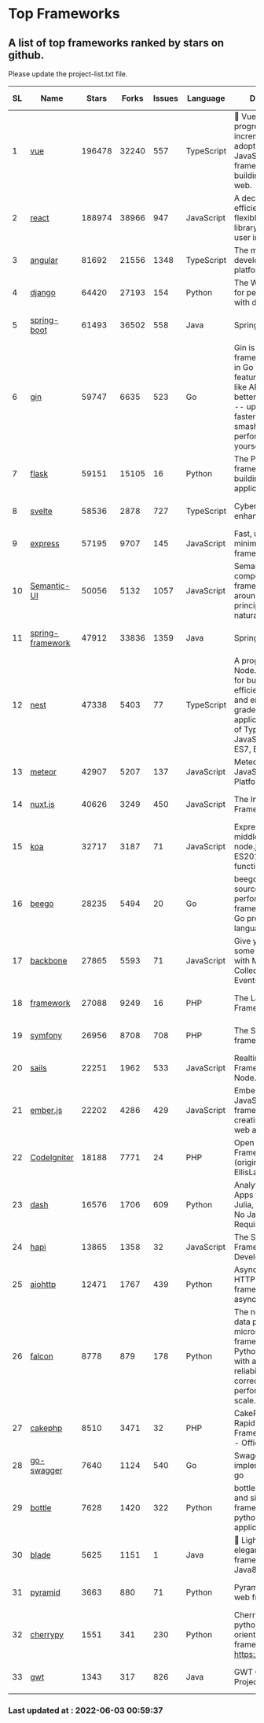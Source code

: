 # Top Frameworks
## A list of top frameworks ranked by stars on github.  
Please update the project-list.txt file.

| SL| Name  | Stars| Forks| Issues | Language | Description | Last Commit |
| --| ------| -----| ---- | ------ | -------- | ----------- | ----------- |
| 1 | [vue](https://github.com/vuejs/vue) | 196478 | 32240 | 557 | TypeScript | 🖖 Vue.js is a progressive, incrementally-adoptable JavaScript framework for building UI on the web. | 2022-06-01 14:26:15 |
| 2 | [react](https://github.com/facebook/react) | 188974 | 38966 | 947 | JavaScript | A declarative, efficient, and flexible JavaScript library for building user interfaces. | 2022-06-01 17:04:09 |
| 3 | [angular](https://github.com/angular/angular) | 81692 | 21556 | 1348 | TypeScript | The modern web developer’s platform | 2022-06-02 21:45:33 |
| 4 | [django](https://github.com/django/django) | 64420 | 27193 | 154 | Python | The Web framework for perfectionists with deadlines. | 2022-06-02 17:03:34 |
| 5 | [spring-boot](https://github.com/spring-projects/spring-boot) | 61493 | 36502 | 558 | Java | Spring Boot | 2022-06-02 14:19:58 |
| 6 | [gin](https://github.com/gin-gonic/gin) | 59747 | 6635 | 523 | Go | Gin is a HTTP web framework written in Go (Golang). It features a Martini-like API with much better performance -- up to 40 times faster. If you need smashing performance, get yourself some Gin. | 2022-06-02 03:52:28 |
| 7 | [flask](https://github.com/pallets/flask) | 59151 | 15105 | 16 | Python | The Python micro framework for building web applications. | 2022-06-01 18:27:08 |
| 8 | [svelte](https://github.com/sveltejs/svelte) | 58536 | 2878 | 727 | TypeScript | Cybernetically enhanced web apps | 2022-05-31 21:46:37 |
| 9 | [express](https://github.com/expressjs/express) | 57195 | 9707 | 145 | JavaScript | Fast, unopinionated, minimalist web framework for node. | 2022-05-20 15:57:37 |
| 10 | [Semantic-UI](https://github.com/Semantic-Org/Semantic-UI) | 50056 | 5132 | 1057 | JavaScript | Semantic is a UI component framework based around useful principles from natural language. | 2018-10-21 20:59:02 |
| 11 | [spring-framework](https://github.com/spring-projects/spring-framework) | 47912 | 33836 | 1359 | Java | Spring Framework | 2022-06-02 14:21:02 |
| 12 | [nest](https://github.com/nestjs/nest) | 47338 | 5403 | 77 | TypeScript | A progressive Node.js framework for building efficient, scalable, and enterprise-grade server-side applications on top of TypeScript & JavaScript (ES6, ES7, ES8) 🚀 | 2022-06-02 07:32:04 |
| 13 | [meteor](https://github.com/meteor/meteor) | 42907 | 5207 | 137 | JavaScript | Meteor, the JavaScript App Platform | 2022-06-02 18:36:27 |
| 14 | [nuxt.js](https://github.com/nuxt/nuxt.js) | 40626 | 3249 | 450 | JavaScript | The Intuitive Vue(2) Framework | 2022-05-24 07:59:47 |
| 15 | [koa](https://github.com/koajs/koa) | 32717 | 3187 | 71 | JavaScript | Expressive middleware for node.js using ES2017 async functions | 2022-04-06 16:09:57 |
| 16 | [beego](https://github.com/beego/beego) | 28235 | 5494 | 20 | Go | beego is an open-source, high-performance web framework for the Go programming language. | 2022-05-30 15:20:55 |
| 17 | [backbone](https://github.com/jashkenas/backbone) | 27865 | 5593 | 71 | JavaScript | Give your JS App some Backbone with Models, Views, Collections, and Events | 2022-04-26 12:19:45 |
| 18 | [framework](https://github.com/laravel/framework) | 27088 | 9249 | 16 | PHP | The Laravel Framework. | 2022-06-02 18:13:11 |
| 19 | [symfony](https://github.com/symfony/symfony) | 26956 | 8708 | 708 | PHP | The Symfony PHP framework | 2022-06-02 18:03:23 |
| 20 | [sails](https://github.com/balderdashy/sails) | 22251 | 1962 | 533 | JavaScript | Realtime MVC Framework for Node.js | 2022-05-27 21:40:10 |
| 21 | [ember.js](https://github.com/emberjs/ember.js) | 22202 | 4286 | 429 | JavaScript | Ember.js - A JavaScript framework for creating ambitious web applications | 2022-05-20 18:54:56 |
| 22 | [CodeIgniter](https://github.com/bcit-ci/CodeIgniter) | 18188 | 7771 | 24 | PHP | Open Source PHP Framework (originally from EllisLab) | 2022-03-03 13:29:55 |
| 23 | [dash](https://github.com/plotly/dash) | 16576 | 1706 | 609 | Python | Analytical Web Apps for Python, R, Julia, and Jupyter. No JavaScript Required. | 2022-06-02 19:48:24 |
| 24 | [hapi](https://github.com/hapijs/hapi) | 13865 | 1358 | 32 | JavaScript | The Simple, Secure Framework Developers Trust | 2022-04-29 14:13:00 |
| 25 | [aiohttp](https://github.com/aio-libs/aiohttp) | 12471 | 1767 | 439 | Python | Asynchronous HTTP client/server framework for asyncio and Python | 2022-05-31 10:21:04 |
| 26 | [falcon](https://github.com/falconry/falcon) | 8778 | 879 | 178 | Python | The no-magic web data plane API and microservices framework for Python developers, with a focus on reliability, correctness, and performance at scale. | 2022-06-01 18:06:26 |
| 27 | [cakephp](https://github.com/cakephp/cakephp) | 8510 | 3471 | 32 | PHP | CakePHP: The Rapid Development Framework for PHP - Official Repository | 2022-05-30 03:10:33 |
| 28 | [go-swagger](https://github.com/go-swagger/go-swagger) | 7640 | 1124 | 540 | Go | Swagger 2.0 implementation for go | 2022-05-23 16:28:48 |
| 29 | [bottle](https://github.com/bottlepy/bottle) | 7628 | 1420 | 322 | Python | bottle.py is a fast and simple micro-framework for python web-applications. | 2022-03-01 21:05:57 |
| 30 | [blade](https://github.com/lets-blade/blade) | 5625 | 1151 | 1 | Java | :rocket: Lightning fast and elegant mvc framework for Java8 | 2022-05-10 12:38:06 |
| 31 | [pyramid](https://github.com/Pylons/pyramid) | 3663 | 880 | 71 | Python | Pyramid - A Python web framework | 2022-03-13 22:49:13 |
| 32 | [cherrypy](https://github.com/cherrypy/cherrypy) | 1551 | 341 | 230 | Python | CherryPy is a pythonic, object-oriented HTTP framework.      https://cherrypy.dev | 2022-03-13 22:31:07 |
| 33 | [gwt](https://github.com/gwtproject/gwt) | 1343 | 317 | 826 | Java | GWT Open Source Project | 2022-05-05 14:30:51 |

### Last updated at : 2022-06-03 00:59:37
